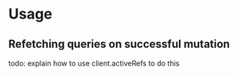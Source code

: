 # Usage

## Refetching queries on successful mutation

todo: explain how to use client.activeRefs to do this
